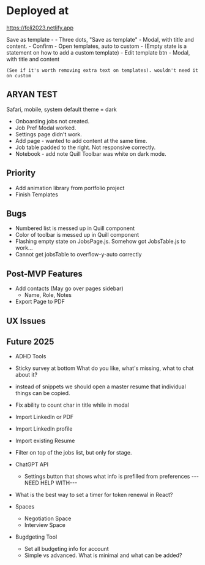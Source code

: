 # Deployed at

https://foli2023.netlify.app


Save as template - 
    - Three dots, "Save as template"
    - Modal, with title and content.
    - Confirm
    - Open templates, auto to custom
        - (Empty state is a statement on how to add a custom template)
    - Edit template btn
    - Modal, with title and content

    (See if it's worth removing extra text on templates). wouldn't need it on custom

## ARYAN TEST
Safari, mobile, system default theme = dark
-  Onboarding jobs not created. 
-  Job Pref Modal worked.
-  Settings page didn't work.
-  Add page - wanted to add content at the same time.
-  Job table padded to the right. Not responsive correctly.
-  Notebook - add note Quill Toolbar was white on dark mode. 


## Priority
-  Add animation library from portfolio project
-  Finish Templates

## Bugs
-   Numbered list is messed up in Quill component
-   Color of toolbar is messed up in Quill component
-   Flashing empty state on JobsPage.js. Somehow got JobsTable.js to work...
-   Cannot get jobsTable to overflow-y-auto correctly

## Post-MVP Features
-   Add contacts (May go over pages sidebar)
    -   Name, Role, Notes
-   Export Page to PDF

## UX Issues


## Future 2025
-   ADHD Tools
-   Sticky survey at bottom
    What do you like, what's missing, what to chat about it?
-   instead of snippets we should open a master resume that individual things can be copied.
-   Fix ability to count char in title while in modal
-   Import LinkedIn or PDF
-   Import LinkedIn profile
-   Import existing Resume
-   Filter on top of the jobs list, but only for stage.

-   ChatGPT API
    -   Settings button that shows what info is prefilled from preferences
    ---NEED HELP WITH---
-   What is the best way to set a timer for token renewal in React?

-   Spaces
    -   Negotiation Space
    -   Interview Space
-   Bugdgeting Tool
    -   Set all budgeting info for account
    -   Simple vs advanced. What is minimal and what can be added?
